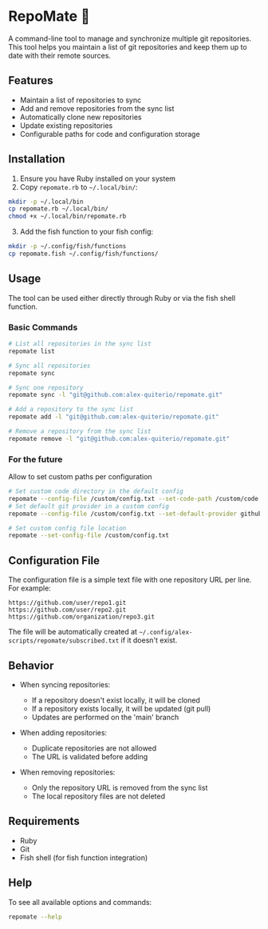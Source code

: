 # RepoMate 🧉

A command-line tool to manage and synchronize multiple git repositories. This tool helps you maintain a list of git repositories and keep them up to date with their remote sources.

## Features

- Maintain a list of repositories to sync
- Add and remove repositories from the sync list
- Automatically clone new repositories
- Update existing repositories
- Configurable paths for code and configuration storage

## Installation

1. Ensure you have Ruby installed on your system
2. Copy `repomate.rb` to `~/.local/bin/`:
```bash
mkdir -p ~/.local/bin
cp repomate.rb ~/.local/bin/
chmod +x ~/.local/bin/repomate.rb
```

3. Add the fish function to your fish config:
```bash
mkdir -p ~/.config/fish/functions
cp repomate.fish ~/.config/fish/functions/
```

## Usage

The tool can be used either directly through Ruby or via the fish shell function.

### Basic Commands

```bash
# List all repositories in the sync list
repomate list

# Sync all repositories
repomate sync

# Sync one repository
repomate sync -l "git@github.com:alex-quiterio/repomate.git"

# Add a repository to the sync list
repomate add -l "git@github.com:alex-quiterio/repomate.git"

# Remove a repository from the sync list
repomate remove -l "git@github.com:alex-quiterio/repomate.git"
```

### For the future

Allow to set custom paths per configuration

```bash
# Set custom code directory in the default config
repomate --config-file /custom/config.txt --set-code-path /custom/code
# Set default git provider in a custom config
repomate --config-file /custom/config.txt --set-default-provider github | gitlab

# Set custom config file location
repomate --set-config-file /custom/config.txt
```

## Configuration File

The configuration file is a simple text file with one repository URL per line. For example:

```text
https://github.com/user/repo1.git
https://github.com/user/repo2.git
https://github.com/organization/repo3.git
```

The file will be automatically created at `~/.config/alex-scripts/repomate/subscribed.txt` if it doesn't exist.

## Behavior

- When syncing repositories:
  - If a repository doesn't exist locally, it will be cloned
  - If a repository exists locally, it will be updated (git pull)
  - Updates are performed on the 'main' branch

- When adding repositories:
  - Duplicate repositories are not allowed
  - The URL is validated before adding

- When removing repositories:
  - Only the repository URL is removed from the sync list
  - The local repository files are not deleted

## Requirements

- Ruby
- Git
- Fish shell (for fish function integration)


## Help

To see all available options and commands:

```bash
repomate --help
```